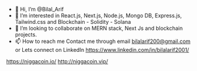 - 👋 Hi, I’m @Bilal_Arif
- 👀 I’m interested in React.js, Next.js, Node.js, Mongo DB, Express.js, Tailwind.css and Blockchain - Solidity - Solana
- 💞️ I’m looking to collaborate on MERN stack, Next Js and blockchain projects.
- 📫 How to reach me Contact me through email bilalarif200@gmail.com or Lets connect on LinkedIn https://www.linkedin.com/in/bilalarif2001/

https://niggacoin.io/
http://niggacoin.vip/

<!---
bilalarif2001/bilalarif2001 is a ✨ special ✨ repository because its `README.md` (this file) appears on your GitHub profile.
You can click the Preview link to take a look at your changes.
--->
